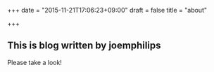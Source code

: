 +++
date = "2015-11-21T17:06:23+09:00"
draft = false
title = "about"

+++

## This is blog written by joemphilips

Please take a look!
